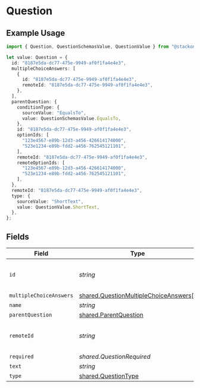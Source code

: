# Question

## Example Usage

```typescript
import { Question, QuestionSchemasValue, QuestionValue } from "@stackone/stackone-client-ts/sdk/models/shared";

let value: Question = {
  id: "8187e5da-dc77-475e-9949-af0f1fa4e4e3",
  multipleChoiceAnswers: [
    {
      id: "8187e5da-dc77-475e-9949-af0f1fa4e4e3",
      remoteId: "8187e5da-dc77-475e-9949-af0f1fa4e4e3",
    },
  ],
  parentQuestion: {
    conditionType: {
      sourceValue: "EqualsTo",
      value: QuestionSchemasValue.EqualsTo,
    },
    id: "8187e5da-dc77-475e-9949-af0f1fa4e4e3",
    optionIds: [
      "123e4567-e89b-12d3-a456-426614174000",
      "523e1234-e89b-fdd2-a456-762545121101",
    ],
    remoteId: "8187e5da-dc77-475e-9949-af0f1fa4e4e3",
    remoteOptionIds: [
      "123e4567-e89b-12d3-a456-426614174000",
      "523e1234-e89b-fdd2-a456-762545121101",
    ],
  },
  remoteId: "8187e5da-dc77-475e-9949-af0f1fa4e4e3",
  type: {
    sourceValue: "ShortText",
    value: QuestionValue.ShortText,
  },
};
```

## Fields

| Field                                                                                                 | Type                                                                                                  | Required                                                                                              | Description                                                                                           | Example                                                                                               |
| ----------------------------------------------------------------------------------------------------- | ----------------------------------------------------------------------------------------------------- | ----------------------------------------------------------------------------------------------------- | ----------------------------------------------------------------------------------------------------- | ----------------------------------------------------------------------------------------------------- |
| `id`                                                                                                  | *string*                                                                                              | :heavy_minus_sign:                                                                                    | Unique identifier                                                                                     | 8187e5da-dc77-475e-9949-af0f1fa4e4e3                                                                  |
| `multipleChoiceAnswers`                                                                               | [shared.QuestionMultipleChoiceAnswers](../../../sdk/models/shared/questionmultiplechoiceanswers.md)[] | :heavy_minus_sign:                                                                                    | N/A                                                                                                   |                                                                                                       |
| `name`                                                                                                | *string*                                                                                              | :heavy_minus_sign:                                                                                    | N/A                                                                                                   |                                                                                                       |
| `parentQuestion`                                                                                      | [shared.ParentQuestion](../../../sdk/models/shared/parentquestion.md)                                 | :heavy_minus_sign:                                                                                    | N/A                                                                                                   |                                                                                                       |
| `remoteId`                                                                                            | *string*                                                                                              | :heavy_minus_sign:                                                                                    | Provider's unique identifier                                                                          | 8187e5da-dc77-475e-9949-af0f1fa4e4e3                                                                  |
| `required`                                                                                            | *shared.QuestionRequired*                                                                             | :heavy_minus_sign:                                                                                    | N/A                                                                                                   |                                                                                                       |
| `text`                                                                                                | *string*                                                                                              | :heavy_minus_sign:                                                                                    | N/A                                                                                                   |                                                                                                       |
| `type`                                                                                                | [shared.QuestionType](../../../sdk/models/shared/questiontype.md)                                     | :heavy_minus_sign:                                                                                    | N/A                                                                                                   |                                                                                                       |